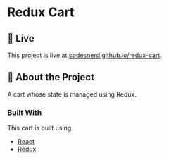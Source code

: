 # Redux Cart

## 🔴 Live 
This project is live at [codesnerd.github.io/redux-cart](https://codesnerd.github.io/redux-cart).

## 🧾 About the Project
A cart whose state is managed using Redux.

### Built With

This cart is built using
* [React](https://reactjs.org/docs/getting-started.html)
* [Redux](https://redux.js.org/introduction/getting-started)

